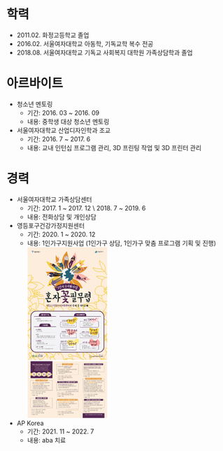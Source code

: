 # 학력
+ 2011.02. 화정고등학교 졸업
+ 2016.02. 서울여자대학교 아동학, 기독교학 복수 전공
+ 2018.08. 서울여자대학교 기독교 사회복지 대학원 가족상담학과 졸업

# 아르바이트
+ 청소년 멘토링
    + 기간: 2016. 03 ~ 2016. 09
    + 내용: 중학생 대상 청소년 멘토링
+ 서울여자대학교 산업디자인학과 조교
    + 기간: 2016. 7 ~ 2017. 6
    + 내용: 교내 인턴십 프로그램 관리, 3D 프린팅 작업 및 3D 프린터 관리

# 경력
+ 서울여자대학교 가족상담센터
    + 기간: 2017. 1 ~ 2017. 12   \\
            2018. 7 ~ 2019. 6
    + 내용: 전화상담 및 개인상담
+ 영등포구건강가정지원센터
    + 기간: 2020. 1 ~ 2020. 12
    + 내용: 1인가구지원사업 (1인가구 상담, 1인가구 맞춤 프로그램 기획 및 진행)
<img src="/image/혼자꽃필무렵_포스터.jpg" width="40%" height="30%" alt="poster"></img><br>
<img src="/image/혼자꽃필무렵_리플렛.jpg" width="40%" height="30%"  alt="poster"></img>
+ AP Korea
    + 기간: 2021. 11 ~ 2022. 7
    + 내용: aba 치료